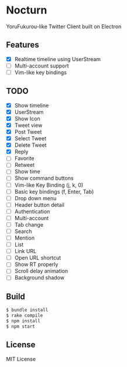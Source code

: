 # Nocturn

YoruFukurou-like Twitter Client built on Electron

## Features
- [x] Realtime timeline using UserStream
- [ ] Multi-account support
- [ ] Vim-like key bindings

## TODO

- [x] Show timeline
- [x] UserStream
- [x] Show Icon
- [x] Tweet view
- [x] Post Tweet
- [x] Select Tweet
- [x] Delete Tweet
- [x] Reply
- [ ] Favorite
- [ ] Retweet
- [ ] Show time
- [ ] Show command buttons
- [ ] Vim-like Key Binding (j, k, 0)
- [ ] Basic key bindings (f, Enter, Tab)
- [ ] Drop down menu
- [ ] Header button detail
- [ ] Authentication
- [ ] Multi-account
- [ ] Tab change
- [ ] Search
- [ ] Mention
- [ ] List
- [ ] Link URL
- [ ] Open URL shortcut
- [ ] Show RT properly
- [ ] Scroll delay animation
- [ ] Background shadow

## Build

```bash
$ bundle install
$ rake compile
$ npm install
$ npm start
```

## License

MIT License
